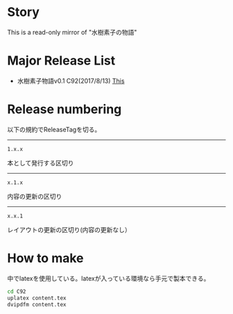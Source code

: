 # Story
This is a read-only mirror of "水樹素子の物語"

# Major Release List 
- 水樹素子物語v0.1 C92(2017/8/13) [This](https://github.com/MizukiSonoko/Story/releases/tag/C92-v0.1)

# Release numbering
以下の規約でReleaseTagを切る。

----
```
1.x.x
```
本として発行する区切り

----
```
x.1.x
```
内容の更新の区切り

----
```
x.x.1
```
レイアウトの更新の区切り(内容の更新なし）


# How to make
中でlatexを使用している。latexが入っている環境なら手元で製本できる。
```sh
cd C92
uplatex content.tex
dvipdfm content.tex
```

